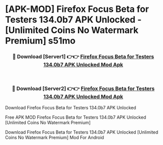 # [APK-MOD] Firefox Focus Beta for Testers 134.0b7 APK Unlocked - [Unlimited Coins No Watermark Premium] s51mo



<div align="center">
<h3>🔴 Download [Server1] 👉👉 <a href="https://momento.my/?title=Firefox_Focus_Beta_for_Testers_134.0b7_APK_Unlocked">Firefox Focus Beta for Testers 134.0b7 APK Unlocked Mod Apk</a></h3><br>

<h3>🔴 Download [Server2] 👉👉 <a href="https://momento.my/?title=Firefox_Focus_Beta_for_Testers_134.0b7_APK_Unlocked">Firefox Focus Beta for Testers 134.0b7 APK Unlocked Mod Apk</a></h3>
</div>



Download Firefox Focus Beta for Testers 134.0b7 APK Unlocked 

Free APK MOD Firefox Focus Beta for Testers 134.0b7 APK Unlocked [Unlimited Coins No Watermark Premium]

Download Firefox Focus Beta for Testers 134.0b7 APK Unlocked [Unlimited Coins No Watermark Premium] Mod For Android
